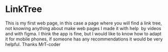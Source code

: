 # LinkTree

This is my first web page, in this case a page where you will find a link tree, not knowing anything about make web pages I made it with help  by videos and with figma.
I think the app is fine, but I would like to know how to adapt it for mobile phones, if someone has any recommendations it would be very helpful. Thanks
MrT-coder
